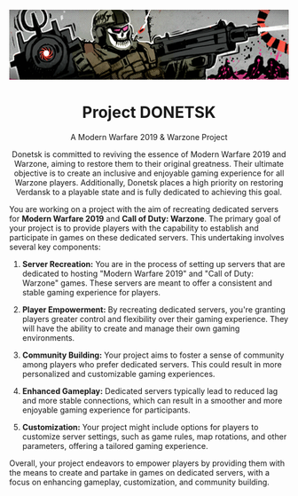 <p align="center"> <img src="https://raw.githubusercontent.com/ProjectDonetsk/.github/main/assets/main.gif" alt="Header"> </p>
<h1 align="center">Project DONETSK</h1>
<p align="center">A Modern Warfare 2019 & Warzone Project</p>
<p align="center">Donetsk is committed to reviving the essence of Modern Warfare 2019 and Warzone, aiming to restore them to their original greatness. Their ultimate objective is to create an inclusive and enjoyable gaming experience for all Warzone players. Additionally, Donetsk places a high priority on restoring Verdansk to a playable state and is fully dedicated to achieving this goal.</p>

You are working on a project with the aim of recreating dedicated servers for **Modern Warfare 2019** and **Call of Duty: Warzone**. The primary goal of your project is to provide players with the capability to establish and participate in games on these dedicated servers. This undertaking involves several key components:

1. **Server Recreation:** You are in the process of setting up servers that are dedicated to hosting "Modern Warfare 2019" and "Call of Duty: Warzone" games. These servers are meant to offer a consistent and stable gaming experience for players.

2. **Player Empowerment:** By recreating dedicated servers, you're granting players greater control and flexibility over their gaming experience. They will have the ability to create and manage their own gaming environments.

3. **Community Building:** Your project aims to foster a sense of community among players who prefer dedicated servers. This could result in more personalized and customizable gaming experiences.

4. **Enhanced Gameplay:** Dedicated servers typically lead to reduced lag and more stable connections, which can result in a smoother and more enjoyable gaming experience for participants.

5. **Customization:** Your project might include options for players to customize server settings, such as game rules, map rotations, and other parameters, offering a tailored gaming experience.

Overall, your project endeavors to empower players by providing them with the means to create and partake in games on dedicated servers, with a focus on enhancing gameplay, customization, and community building.

